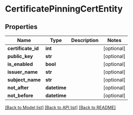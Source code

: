 # CertificatePinningCertEntity

## Properties
Name | Type | Description | Notes
------------ | ------------- | ------------- | -------------
**certificate_id** | **int** |  | [optional] 
**public_key** | **str** |  | [optional] 
**is_enabled** | **bool** |  | [optional] 
**issuer_name** | **str** |  | [optional] 
**subject_name** | **str** |  | [optional] 
**not_after** | **datetime** |  | [optional] 
**not_before** | **datetime** |  | [optional] 

[[Back to Model list]](../README.md#documentation-for-models) [[Back to API list]](../README.md#documentation-for-api-endpoints) [[Back to README]](../README.md)


